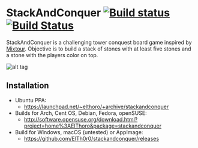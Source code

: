 # StackAndConquer [![Build status](https://ci.appveyor.com/api/projects/status/7dluq45hv378t1t9/branch/master?svg=true)](https://ci.appveyor.com/project/ElTh0r0/stackandconquer/branch/master) [![Build Status](https://travis-ci.org/ElTh0r0/stackandconquer.svg?branch=master)](https://travis-ci.org/ElTh0r0/stackandconquer)
StackAndConquer is a challenging tower conquest board game inspired by [Mixtour](https://spielstein.com/games/mixtour). Objective is to build a stack of stones with at least five stones and a stone with the players color on top.

![alt tag](https://cn.pling.com/img/9/5/0/5/02fedfd6068b725a0ca594d013cd221f95eb.png)

## Installation
* Ubuntu PPA:
  * https://launchpad.net/~elthoro/+archive/stackandconquer
* Builds for Arch, Cent OS, Debian, Fedora, openSUSE:
  * http://software.opensuse.org/download.html?project=home%3AElThoro&package=stackandconquer
* Build for Windows, macOS (untested) or AppImage:
  * https://github.com/ElTh0r0/stackandconquer/releases
